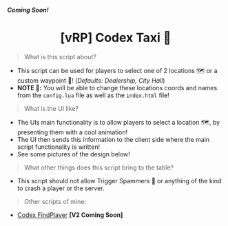 **_Coming Soon!_**

<h1 align="center">[vRP] Codex Taxi 🚕</h1>


> What is this script about? 
* This script can be used for players to select one of 2 locations 🗺️ or a custom waypoint 📍! (_Defaults: Dealership, City Hall_)
* **NOTE 📝:** You will be able to change these locations coords and names from the `config.lua` file as well as the `index.html` file!

> What is the UI like?
* The UIs main functionality is to allow players to select a location 🗺️, by presenting them with a cool animation!
* The UI then sends this information to the client side where the main script functionality is written!
* See some pictures of the design below!


> What other things does this script bring to the table?
* This script should not allow Trigger Spammers 🧾 or anything of the kind to crash a player or the server. 

> Other scripts of mine:
* [Codex FindPlayer](https://github.com/itzcodex24/codex_findPlayer) **[V2 Coming Soon]**

[^note]:
     I will not be releasing a version 2 of this script any time soon or at all. If the script for some odd reason does not work for you, or you may have other suggestions, feel        free to contact me on discord at codex.exe#0001 📞


